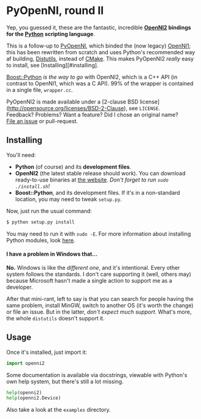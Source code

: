 # PyOpenNI, round II


Yep, you guessed it, these are the fantastic, incredible **[OpenNI2][OpenNI2]
bindings for the [Python][Python] scripting language**.

This is a follow-up to [PyOpenNI][PyOpenNI], which binded the (now legacy)
[OpenNI1][OpenNI]; this has been rewritten from scratch and uses Python's
recommended way af building, [Distutils][distutils], instead of [CMake][CMake].
This makes PyOpenNI2 *really* easy to install, see [Installing][#installing].

[Boost::Python][BoostPython] *is the way to go* with OpenNI2, which is a
C++ API (in contrast to OpenNI1, which was a C API). 99% of the wrapper is
contained in a single file, `wrapper.cc`.

PyOpenNI2 is made available under a [2-clause BSD license]
(http://opensource.org/licenses/BSD-2-Clause), see `LICENSE`.  
Feedback? Problems? Want a feature? Did I chose an original name?  
[File an issue](https://github.com/jmendeth/PyOpenNI2/issues/new)
or pull-request.


## Installing

You'll need:

 * **Python** (of course) and its **development files**.
 * **OpenNI2** (the latest stable release should work). You can download
   ready-to-use binaries at [the website](http://www.openni.org/openni-sdk).
   *Don't forget to run `sudo ./install.sh`!*
 * **Boost::Python**, and its development files.
   If it's in a non-standard location, you may need to tweak `setup.py`.

Now, just run the usual command:

```bash
$ python setup.py install
```

You may need to run it with `sudo -E`.
For more information about installing Python modules, look
[here](http://docs.python.org/2/install/#standard-build-and-install).

#### I have a problem in Windows that...

**No.** Windows is like the *different one*, and it's intentional. Every other
system follows the standards. I don't care supporting it (well, others may)
because Microsoft hasn't made a single action to support me as a developer.

After that mini-rant, left to say is that you can search for people
having the same problem, install MinGW, switch to another OS (it's
worth the change) or file an issue. But in the latter, *don't expect
much support*. What's more, the whole `distutils` doesn't support it.


## Usage

Once it's installed, just import it:

```python
import openni2
```

Some documentation is available via docstrings, viewable with Python's own
help system, but there's still a lot missing.

```python
help(openni2)
help(openni2.Device)
```

Also take a look at the `examples` directory.




[Python]: http://python.org "Python Language website"

  [OpenNI]:  https://github.com/OpenNI/OpenNI      "OpenNI1 repository"
  [OpenNI2]: https://github.com/OpenNI/OpenNI2     "OpenNI2 repository"
[PyOpenNI]:  https://github.com/jmendeth/PyOpenNI  "PyOpenNI repository"
[PyOpenNI2]: https://github.com/jmendeth/PyOpenNI2 "PyOpenNI2 repository"

[c_api]: http://docs.python.org/2/c-api "Python/C API documentation"
[BoostPython]: http://boost.org/libs/python "Boost::Python documentation"

[distutils]: http://docs.python.org/2/extending/building.html "Building extensions with Distutils"
[CMake]: http://cmake.org "CMake website"
